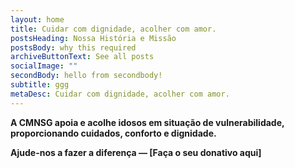 ```yaml
---
layout: home
title: Cuidar com dignidade, acolher com amor.
postsHeading: Nossa História e Missão
postsBody: why this required
archiveButtonText: See all posts
socialImage: ""
secondBody: hello from secondbody!
subtitle: ggg
metaDesc: Cuidar com dignidade, acolher com amor.
---
```

<!--StartFragment-->

**A CMNSG apoia e acolhe idosos em situação de vulnerabilidade, proporcionando cuidados, conforto e dignidade.**

**Ajude-nos a fazer a diferença — \[Faça o seu donativo aqui]**



<!--EndFragment-->

